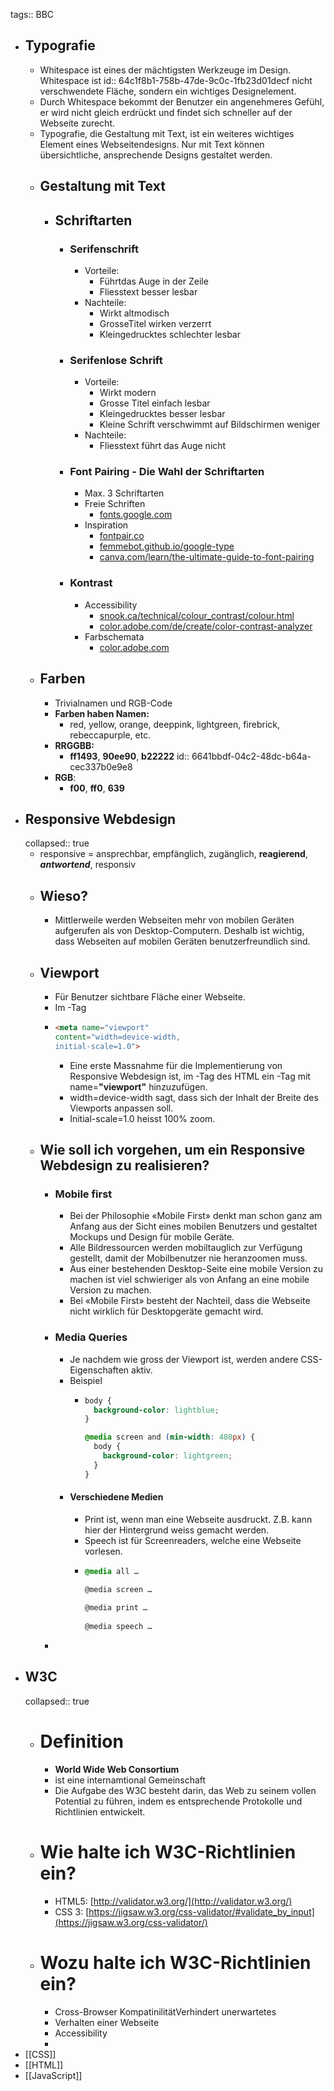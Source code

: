 tags:: BBC

- ## Typografie
	- Whitespace ist eines der mächtigsten Werkzeuge im Design. Whitespace ist
	  id:: 64c1f8b1-758b-47de-9c0c-1fb23d01decf
	  nicht verschwendete Fläche, sondern ein wichtiges Designelement.
	- Durch Whitespace bekommt der Benutzer ein angenehmeres Gefühl, er wird nicht gleich erdrückt und findet sich schneller auf der Webseite zurecht.
	- Typografie, die Gestaltung mit Text, ist ein weiteres wichtiges Element eines
	  Webseitendesigns. Nur mit Text können übersichtliche, ansprechende Designs
	  gestaltet werden.
	- ## Gestaltung mit Text
		- ## Schriftarten
			- ### Serifenschrift
				- Vorteile:
					- Führtdas Auge in der Zeile
					- Fliesstext besser lesbar
				- Nachteile:
					- Wirkt altmodisch
					- GrosseTitel wirken verzerrt
					- Kleingedrucktes schlechter lesbar
			- ### Serifenlose Schrift
				- Vorteile:
					- Wirkt modern
					- Grosse Titel einfach lesbar
					- Kleingedrucktes besser lesbar
					- Kleine Schrift verschwimmt auf Bildschirmen weniger
				- Nachteile:
					- Fliesstext führt das Auge nicht
			- ### Font Pairing - Die Wahl der Schriftarten
				- Max. 3 Schriftarten
				- Freie Schriften
					- [fonts.google.com](https://fonts.google.com/)
				- Inspiration[](https://fonts.google.com/)
					- [fontpair.co](http://fontpair.co/)
					- [femmebot.github.io/](https://femmebot.github.io/google-type/)[google](https://femmebot.github.io/google-type/)[-type](https://femmebot.github.io/google-type/)
					- [canva.com/](https://www.canva.com/learn/the-ultimate-guide-to-font-pairing/)[learn](https://www.canva.com/learn/the-ultimate-guide-to-font-pairing/)[/](https://www.canva.com/learn/the-ultimate-guide-to-font-pairing/)[the](https://www.canva.com/learn/the-ultimate-guide-to-font-pairing/)[-ultimate-](https://www.canva.com/learn/the-ultimate-guide-to-font-pairing/)[guide](https://www.canva.com/learn/the-ultimate-guide-to-font-pairing/)[-](https://www.canva.com/learn/the-ultimate-guide-to-font-pairing/)[to](https://www.canva.com/learn/the-ultimate-guide-to-font-pairing/)[-font-pairing](https://www.canva.com/learn/the-ultimate-guide-to-font-pairing/)
			- ### Kontrast
				- Accessibility
					- [snook.ca/](https://snook.ca/technical/colour_contrast/colour.html)[technical](https://snook.ca/technical/colour_contrast/colour.html)[/](https://snook.ca/technical/colour_contrast/colour.html)[colour_contrast](https://snook.ca/technical/colour_contrast/colour.html)[/colour.html](https://snook.ca/technical/colour_contrast/colour.html)
					- [color.adobe.com/de/](https://color.adobe.com/de/create/color-contrast-analyzer)[create](https://color.adobe.com/de/create/color-contrast-analyzer)[/color-](https://color.adobe.com/de/create/color-contrast-analyzer)[contrast](https://color.adobe.com/de/create/color-contrast-analyzer)[-](https://color.adobe.com/de/create/color-contrast-analyzer)[analyzer](https://color.adobe.com/de/create/color-contrast-analyzer)
				- Farbschemata
					- [color.adobe.com](https://color.adobe.com/)
	- ## Farben
		- Trivialnamen und RGB-Code
		- **Farben haben Namen:**
			- red, yellow, orange, deeppink, lightgreen, firebrick, rebeccapurple, etc.
		- **RRGGBB:**
			- **ff1493**, **90ee90**, **b22222**
			  id:: 6641bbdf-04c2-48dc-b64a-cec337b0e9e8
		- **RGB**:
			- **f00**, **ff0**, **639**
- ## Responsive Webdesign
  collapsed:: true
	- responsive = ansprechbar, empfänglich, zugänglich, **reagierend**, ***antwortend***, responsiv
	- ## Wieso?
		- Mittlerweile werden Webseiten mehr von mobilen Geräten aufgerufen als von Desktop-Computern. Deshalb ist wichtig, dass Webseiten auf mobilen Geräten benutzerfreundlich sind.
	- ## Viewport
		- Für Benutzer sichtbare Fläche einer Webseite.
		- Im <head>-Tag
		- ```html
		  <meta name="viewport"
		  content="width=device-width, 
		  initial-scale=1.0">
		  ```
			- Eine erste Massnahme für die Implementierung von Responsive Webdesign ist, im <head>-Tag des HTML ein <meta>-Tag mit name=**"**viewport**"** hinzuzufügen.
			- width=device-width sagt, dass sich der Inhalt der Breite des Viewports anpassen soll.
			- Initial-scale=1.0 heisst 100% zoom.
	- ## Wie soll ich vorgehen, um ein Responsive Webdesign zu realisieren?
		- ### Mobile first
			- Bei der Philosophie «Mobile First» denkt man schon ganz am Anfang aus der Sicht eines
			  mobilen Benutzers und gestaltet Mockups und Design für mobile Geräte.
			- Alle Bildressourcen werden mobiltauglich zur Verfügung gestellt, damit der Mobilbenutzer nie heranzoomen muss.
			- Aus einer bestehenden Desktop-Seite eine mobile Version zu machen ist viel
			  schwieriger als von Anfang an eine mobile Version zu machen.
			- Bei «Mobile First» besteht der Nachteil, dass die Webseite nicht wirklich für
			  Desktopgeräte gemacht wird.
		- ### Media Queries
			- Je nachdem wie gross der Viewport ist, werden andere CSS-Eigenschaften aktiv.
			- Beispiel
				- ```css
				  body {
				    background-color: lightblue;
				  }
				  
				  @media screen and (min-width: 480px) {
				    body {
				      background-color: lightgreen;
				    }
				  }
				  
				  ```
			- #### Verschiedene Medien
				- Print ist, wenn man eine Webseite ausdruckt. Z.B. kann hier der Hintergrund weiss gemacht werden.
				- Speech ist für Screenreaders, welche eine Webseite vorlesen.
				- ```css
				  @media all …
				  
				  @media screen …
				    
				  @media print …
				    
				  @media speech …
				  
				  ```
		-
- ## W3C
  collapsed:: true
	- # Definition
		- **World Wide Web Consortium**
		- ist eine internamtional Gemeinschaft
		- Die Aufgabe des W3C besteht darin, das Web zu seinem vollen Potential zu führen, indem es entsprechende Protokolle und Richtlinien entwickelt.
	- # Wie halte ich W3C-Richtlinien ein?
		- HTML5: [http://validator.w3.org/](http://validator.w3.org/)
		- CSS 3: [https://jigsaw.w3.org/css-validator/#validate_by_input](https://jigsaw.w3.org/css-validator/)
	- # Wozu halte ich W3C-Richtlinien ein?
		- Cross-Browser KompatinilitätVerhindert unerwartetes
		- Verhalten einer Webseite
		- Accessibility
		-
- [[CSS]]
- [[HTML]]
- [[JavaScript]]